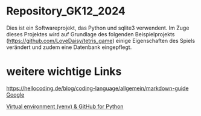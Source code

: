 # Repository_GK12_2024

Dies ist ein Softwareprojekt, das Python und sqlite3 verwendent. Im Zuge dieses Projektes wird auf Grundlage des folgenden Beispielprojekts (https://github.com/LoveDaisy/tetris_game) einige Eigenschaften des Spiels verändert und zudem eine Datenbank eingepflegt.

# weitere wichtige Links

https://hellocoding.de/blog/coding-language/allgemein/markdown-guide
<a href="https://wwww.google.com">Google</a>

<a href="https://www.youtube.com/watch?v=HjoSNTa8eU8">Virtual environment (venv) & GitHub for Python</a>

